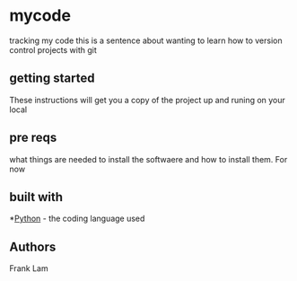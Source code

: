 # mycode
tracking my code
this is a sentence about wanting to learn how to version control projects with git
## getting started

These instructions will get you a copy of the project up and runing on your local 

## pre reqs
what things are needed to install the softwaere and how to install them. For now

## built with 

*[Python](https://www.python.org/) - the coding language used 

## Authors
Frank Lam
